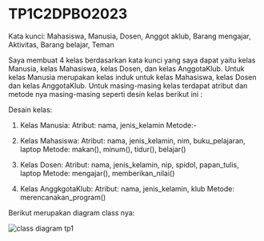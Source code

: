 # TP1C2DPBO2023

Kata kunci: Mahasiswa, Manusia, Dosen, Anggot aklub, Barang mengajar, Aktivitas, Barang belajar, Teman

Saya membuat 4 kelas berdasarkan kata kunci yang saya dapat yaitu kelas Manusia, kelas Mahasiswa, kelas Dosen, dan kelas AnggotaKlub. Untuk kelas Manusia merupakan
kelas induk untuk kelas Mahasiswa, kelas Dosen dan kelas AnggotaKlub. Untuk masing-masing kelas terdapat atribut dan metode nya masing-masing seperti 
desin kelas berikut ini :

Desain kelas:

1. Kelas Manusia:
Atribut: nama, jenis_kelamin
Metode:-

2. Kelas Mahasiswa:
Atribut: nama, jenis_kelamin, nim, buku_pelajaran, laptop
Metode: makan(), minum(), tidur(), belajar()

3. Kelas Dosen:
Atribut: nama, jenis_kelamin, nip, spidol, papan_tulis, laptop
Metode: mengajar(),  memberikan_nilai()

4. Kelas AnggkgotaKlub:
Atribut: nama, jenis_kelamin, klub
Metode: merencanakan_program()

Berikut merupakan diagram class nya:




![class diagram tp1](https://user-images.githubusercontent.com/92005214/224896230-6c468b4b-7f6d-4686-91bd-82fdf708f764.png)
